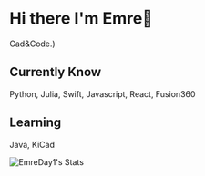 #  Hi there I'm Emre👋

Cad&Code.)

## Currently Know
Python, Julia, Swift, Javascript, React, Fusion360

## Learning
Java, KiCad


![EmreDay1's Stats](https://github-readme-stats.vercel.app/api?username=EmreDay1&theme=vue-dark&show_icons=true&hide_border=true&count_private=true)

